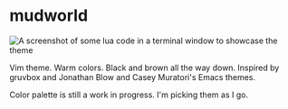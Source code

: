 # mudworld

![A screenshot of some lua code in a terminal window to showcase the theme](https://i.postimg.cc/TwCssH4C/Captura-de-tela-2025-07-27-114501.png)

Vim theme. Warm colors. Black and brown all the way down. Inspired by gruvbox and Jonathan Blow and Casey Muratori's Emacs themes.

Color palette is still a work in progress. I'm picking them as I go.
